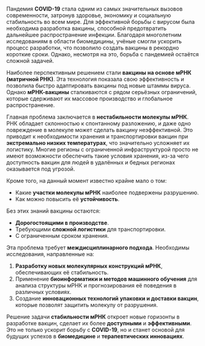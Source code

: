 Пандемия **COVID-19** стала одним из самых значительных вызовов современности, затронув здоровье, экономику и социальную стабильность во всем мире. Для эффективной борьбы с вирусом была необходима разработка вакцины, способной предотвратить дальнейшее распространение инфекции. Благодаря многолетним исследованиям в области биомедицины, учёные смогли ускорить процесс разработки, что позволило создать вакцины в рекордно короткие сроки. Однако, несмотря на это, борьба с пандемией остаётся сложной задачей.

Наиболее перспективным решением стали **вакцины на основе мРНК (матричной РНК)**. Эта технология показала свою эффективность и позволила быстро адаптировать вакцины под новые штаммы вируса. Однако **мРНК-вакцины** сталкиваются с рядом серьёзных ограничений, которые сдерживают их массовое производство и глобальное распространение. 

Главная проблема заключается в **нестабильности молекулы мРНК**. РНК обладает склонностью к спонтанному разложению, и даже одно повреждение в молекуле может сделать вакцину неэффективной. Это приводит к необходимости хранения и транспортировки вакцин при **экстремально низких температурах**, что значительно усложняет их логистику. Многие регионы с ограниченной инфраструктурой просто не имеют возможности обеспечить такие условия хранения, из-за чего доступность вакцин для людей в удалённых и бедных регионах оказывается под угрозой.

Кроме того, на данный момент известно крайне мало о том:
- Какие **участки молекулы мРНК** наиболее подвержены разрушению.
- Как можно повысить её **устойчивость**.

Без этих знаний вакцины остаются:
- **Дорогостоящими в производстве**.
- Требующими **сложной логистики** для транспортировки.
- С ограниченным сроком хранения.

Эта проблема требует **междисциплинарного подхода**. Необходимы исследования, направленные на:
1. **Разработку новых молекулярных конструкций мРНК**, обеспечивающих её стабильность.
2. Применение **биоинформатики и методов машинного обучения** для анализа структуры мРНК и прогнозирования её поведения в различных условиях.
3. Создание **инновационных технологий упаковки и доставки вакцин**, которые позволят защитить молекулу от разрушения.

Решение задачи **стабильности мРНК** откроет новые горизонты в разработке вакцин, сделает их более **доступными** и **эффективными**. Это не только ускорит борьбу с **COVID-19**, но и станет основой для будущих успехов в **биомедицине** и **терапевтических инновациях**.
